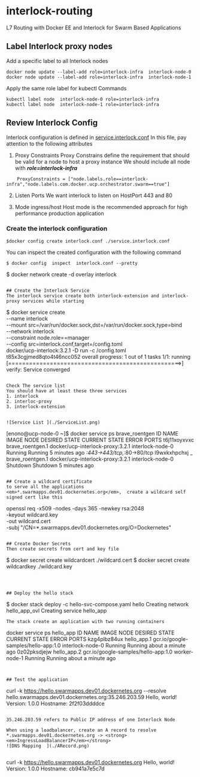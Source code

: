 # interlock-routing
L7 Routing with Docker EE and Interlock for  Swarm Based Applications

## Label Interlock proxy nodes

Add a specific label to all Interlock nodes

```
docker node update --label-add role=interlock-infra  interlock-node-0
docker node update --label-add role=interlock-infra  interlock-node-1

```

Apply the same role label for kubectl Commands  
```
kubectl label node  interlock-node-0 role=interlock-infra
kubectl label node  interlock-node-1 role=interlock-infra

```


## Review Interlock Config
Interlock configuration is defined in [service.interlock.conf](./service.interlock.conf)
In this file, pay attention to the following attributes

1. Proxy Constraints
Proxy Constrains define the requirement that should be valid for a node to host a proxy instance
We should include all node with <strong><em>role=interlock-infra</em></strong>

```
    ProxyConstraints = ["node.labels.role==interlock-infra","node.labels.com.docker.ucp.orchestrator.swarm==true"]
```

2. Listen Ports
We want interlock to listen on HostPort 443 and 80

3. Mode ingress/host
Host mode is the recommended approach for high performance production application



### Create the interlock configuration
```
$docker config create interlock.conf ./service.interlock.conf
```

You can inspect the created configuration with the following command
```
$ docker config  inspect  interlock.conf --pretty
```

$ docker network create -d overlay interlock
```

## Create the Interlock Service
The interlock service create both interlock-extension and interlock-proxy services while starting
```
$ docker service create \
     --name interlock \
     --mount src=/var/run/docker.sock,dst=/var/run/docker.sock,type=bind \
     --network interlock \
     --constraint node.role==manager \
     --config src=interlock.conf,target=/config.toml \
     docker/ucp-interlock:3.2.1 -D run -c /config.toml
t85x3cgjmed8qto4t46ncc052
overall progress: 1 out of 1 tasks
1/1: running   [==================================================>]
verify: Service converged
```

Check The service list
You should have at least these three services
1. interlock
2. interloc-proxy
3. interlock-extension


![Service List ](./ServiceList.png)

```
[enono@ucp-node-0 ~]$ docker service ps brave_roentgen
ID                  NAME                   IMAGE                              NODE                DESIRED STATE       CURRENT STATE            ERROR               PORTS
t6j11xoyxvxc        brave_roentgen.1       docker/ucp-interlock-proxy:3.2.1   interlock-node-0    Running             Running 5 minutes ago                        *:443->443/tcp,*:80->80/tcp
l9wxkxhpchxj         \_ brave_roentgen.1   docker/ucp-interlock-proxy:3.2.1   interlock-node-0    Shutdown            Shutdown 5 minutes ago
```

## Create a wildcard certificate
to serve all the applications <em>*.swarmapps.dev01.dockernetes.org</em>,  create a wildcard self signed cert like this

```
openssl req -x509 -nodes -days 365 -newkey rsa:2048 \
-keyout wildcard.key \
-out wildcard.cert \
-subj "/CN=*.swarmapps.dev01.dockernetes.org/O=Dockernetes"
```

## Create Docker Secrets
Then create secrets from cert and key file

```
$ docker secret create wildcardcert ./wildcard.cert
$ docker secret create wildcardkey ./wildcard.key
```



## Deploy the hello stack

```
$ docker stack deploy -c hello-svc-compose.yaml hello
Creating network hello_app_ovl
Creating service hello_app
```
The stack create an application with two running containers

```
 docker service  ps hello_app
ID                  NAME                IMAGE                                 NODE                DESIRED STATE       CURRENT STATE                ERROR               PORTS
kzg4plbz84ux        hello_app.1         gcr.io/google-samples/hello-app:1.0   interlock-node-0    Running             Running about a minute ago
0z02pksdjejw        hello_app.2         gcr.io/google-samples/hello-app:1.0   worker-node-1       Running             Running about a minute ago
```


## Test the application
```
curl -k  https://hello.swarmapps.dev01.dockernetes.org  --resolve hello.swarmapps.dev01.dockernetes.org:35.246.203.59
Hello, world!
Version: 1.0.0
Hostname: 2f2f03ddddce
```

35.246.203.59 refers to Public IP address of one Interlock Node

When using a loadbalancer, create an A record to resolve *.swarmapps.dev01.dockernetes.org -> <strong><em>IngressLoadBalancerIP</em></strong>
![DNS Mapping  ](./ARecord.png)


```
curl -k  https://hello.swarmapps.dev01.dockernetes.org
Hello, world!
Version: 1.0.0
Hostname: cb941a7e5c7d
```
